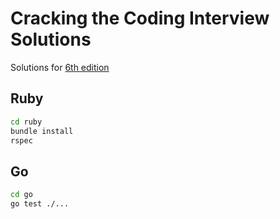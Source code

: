 # Cracking the Coding Interview Solutions

Solutions for [6th edition](https://www.amazon.com/Cracking-Coding-Interview-Programming-Questions/dp/0984782850)

## Ruby

```sh
cd ruby
bundle install
rspec
```

## Go

```sh
cd go
go test ./...
```
